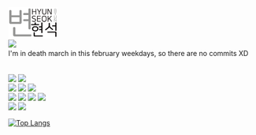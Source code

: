 <img src="img/image1.png" width="100px"></img>
<br/>
<img src="https://github.com/B-HS/B-HS/assets/49316060/72a06445-7d92-4b69-8656-8df78c722ab2" width="300px"></img><br/>
<span>I'm in death march in this february weekdays, so there are no commits XD</span>
<br/><br/><br/>
<a href="https://hbyun.tistory.com/"><img src="https://t1.daumcdn.net/tistory_admin/static/top/favicon_0630.ico" width="22px"></a>
<a href="mailto:gumyoincirno@gmail.com"><img src="https://ssl.gstatic.com/ui/v1/icons/mail/rfr/gmail.ico" width="22px"></a><br>
<img src="https://img.shields.io/badge/TypeScript-3178C6?style=flat&logo=TypeScript&logoColor=white" />
<img src="https://img.shields.io/badge/Javascript-F7DF1E?style=flat&logo=Javascript&logoColor=white" />
<img src="https://img.shields.io/badge/Java-ED8B00?style=flat&logo=openjdk&logoColor=white">
<br>
<img src="https://img.shields.io/badge/React-61DAFB?style=flat&logo=React&logoColor=white" />
<img src="https://img.shields.io/badge/Vue-00DD65?style=flat&logo=vue.js&logoColor=white">
<img src="https://img.shields.io/badge/Next-000000?style=flat&logo=Next.js&logoColor=white" />
<img src="https://img.shields.io/badge/Svelte-FF3E00?style=flat&logo=svelte&logoColor=white" />
<br>
<img src="https://img.shields.io/badge/SpringBoot-6DB33F?style=flat&logo=Springboot&logoColor=white" />
<img src="https://img.shields.io/badge/Express-000000?style=flat&logo=Express&logoColor=white"/>


[![Top Langs](https://github-readme-stats.vercel.app/api/top-langs/?username=B-HS&layout=compact&hide=javascript,html,css,c%2B%2B,scss,sass,cmake)](https://github.com/b-hs)
